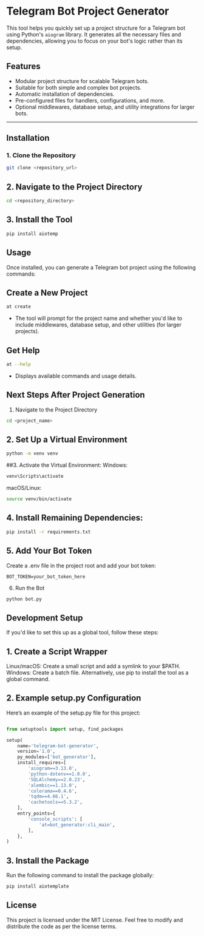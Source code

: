 # **Telegram Bot Project Generator**

This tool helps you quickly set up a project structure for a Telegram bot using Python's `aiogram` library. It generates all the necessary files and dependencies, allowing you to focus on your bot's logic rather than its setup.

## **Features**
* Modular project structure for scalable Telegram bots.
* Suitable for both simple and complex bot projects.
* Automatic installation of dependencies.
* Pre-configured files for handlers, configurations, and more.
* Optional middlewares, database setup, and utility integrations for larger bots.

---

## **Installation**

### 1. Clone the Repository
```bash
git clone <repository_url>
```
## 2. Navigate to the Project Directory
```bash
cd <repository_directory>
```

## 3. Install the Tool
```bash
pip install aiotemp
```


## Usage
Once installed, you can generate a Telegram bot project using the following commands:

## Create a New Project
```bash
at create
```

- The tool will prompt for the project name and whether you'd like to include middlewares, database setup, and other utilities (for larger projects).

## Get Help
```bash
at --help
```
 - Displays available commands and usage details.

## Next Steps After Project Generation
1. Navigate to the Project Directory
```bash
cd <project_name>
```

## 2. Set Up a Virtual Environment
```bash
python -m venv venv
```

##3. Activate the Virtual Environment:
Windows:
```bash
venv\Scripts\activate
```

macOS/Linux:
```bash
source venv/bin/activate
```
## 4. Install Remaining Dependencies:
```bash
pip install -r requirements.txt
```

## 5. Add Your Bot Token
Create a .env file in the project root and add your bot token:
```plaintext
BOT_TOKEN=your_bot_token_here
```
6. Run the Bot
```bash
python bot.py
```
## Development Setup
If you'd like to set this up as a global tool, follow these steps:

## 1. Create a Script Wrapper
Linux/macOS: Create a small script and add a symlink to your $PATH.
Windows: Create a batch file.
Alternatively, use pip to install the tool as a global command.

## 2. Example setup.py Configuration
Here’s an example of the setup.py file for this project:

```python

from setuptools import setup, find_packages

setup(
    name='telegram-bot-generator',
    version='1.0',
    py_modules=['bot_generator'],
    install_requires=[
        'aiogram==3.13.0',
        'python-dotenv==1.0.0',
        'SQLAlchemy==2.0.23',
        'alembic==1.13.0',
        'colorama==0.4.6',
        'tqdm==4.66.1',
        'cachetools==5.3.2',
    ],
    entry_points={
        'console_scripts': [
            'at=bot_generator:cli_main',
        ],
    },
)
```

## 3. Install the Package
Run the following command to install the package globally:
```bash
pip install aiotemplate
```

## License
This project is licensed under the MIT License. Feel free to modify and distribute the code as per the license terms.


